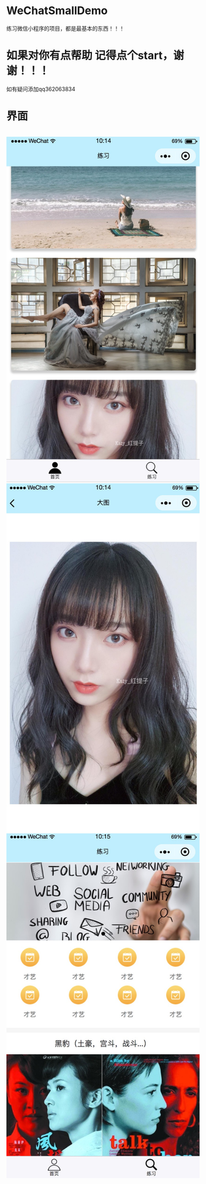 # WeChatSmallDemo
练习微信小程序的项目，都是最基本的东西！！！

# 如果对你有点帮助 记得点个start，谢谢！！！

如有疑问添加qq362063834

# 界面

    ![image](screenshots/11.jpg)  
    ![image](screenshots/22.jpg)
    ![image](screenshots/33.jpg)

